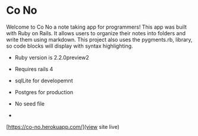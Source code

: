 # Co No

Welcome to Co No a note taking app for programmers!
This app was built with Ruby on Rails. It allows users to organize their notes into folders and write them using markdown. This project also uses the pygments.rb, library, so code blocks will display with syntax highlighting.





* Ruby version is 2.2.0preview2

* Requires rails  4

* sqlLite for developemnt 

* Postgres for production

* No seed file



* 

[https://co-no.herokuapp.com/](view site live)